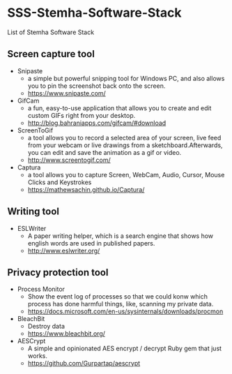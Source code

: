 # SSS-Stemha-Software-Stack
List of Stemha Software Stack

## Screen capture tool
- Snipaste
  - a simple but powerful snipping tool for Windows PC, and also allows you to pin the screenshot back onto the screen.
  - https://www.snipaste.com/
- GifCam
  - a fun, easy-to-use application that allows you to create and edit custom GIFs right from your desktop.
  - http://blog.bahraniapps.com/gifcam/#download
- ScreenToGif
  - a tool allows you to record a selected area of your screen, live feed from your webcam or live drawings from a sketchboard.Afterwards, you can edit and save the animation as a gif or video.
  - http://www.screentogif.com/
- Captura
  - a tool allows you to capture Screen, WebCam, Audio, Cursor, Mouse Clicks and Keystrokes
  - https://mathewsachin.github.io/Captura/
## Writing tool
- ESLWriter
  - A paper writing helper, which is a search engine that shows how english words are used in published papers.
  - http://www.eslwriter.org/
## Privacy protection tool
- Process Monitor
    - Show the event log of processes so that we could konw which process has done harmful things, like, scanning my private data.
    - https://docs.microsoft.com/en-us/sysinternals/downloads/procmon
- BleachBit
    - Destroy data
    - https://www.bleachbit.org/
- AESCrypt
  - A simple and opinionated AES encrypt / decrypt Ruby gem that just works.
  - https://github.com/Gurpartap/aescrypt

